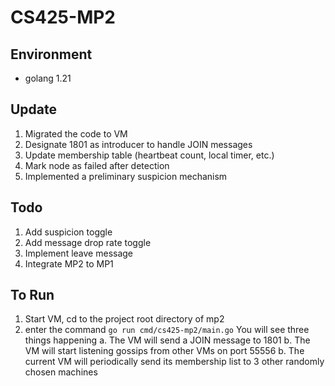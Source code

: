 # CS425-MP2

## Environment
* golang 1.21

## Update
1. Migrated the code to VM
2. Designate 1801 as introducer to handle JOIN messages 
3. Update membership table (heartbeat count, local timer, etc.)
4. Mark node as failed after detection
5. Implemented a preliminary suspicion mechanism

## Todo
1. Add suspicion toggle
2. Add message drop rate toggle
3. Implement leave message
4. Integrate MP2 to MP1


## To Run
1. Start VM, cd to the project root directory of mp2
2. enter the command `go run cmd/cs425-mp2/main.go`  You will see three things happening
    a. The VM will send a JOIN message to 1801
    b. The VM will start listening gossips from other VMs on port 55556
    b. The current VM will periodically send its membership list to 3 other randomly chosen machines